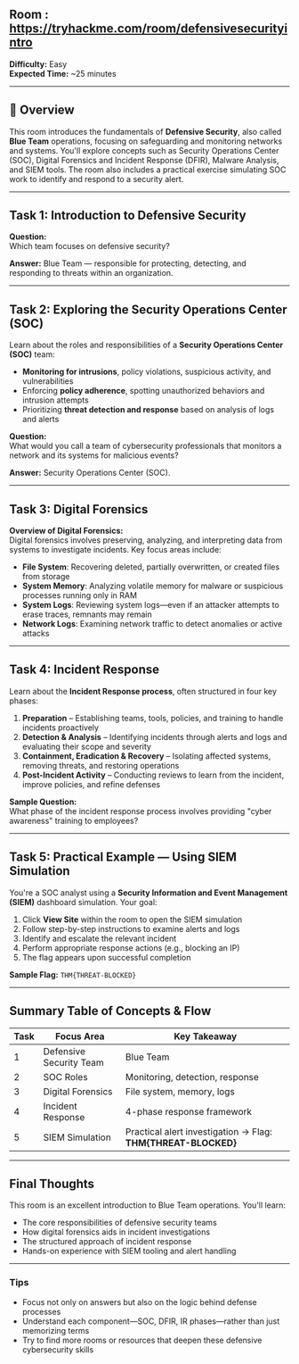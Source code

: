 ## Room : https://tryhackme.com/room/defensivesecurityintro

**Difficulty:** Easy  
**Expected Time:** ~25 minutes  

---

## 📝 Overview

This room introduces the fundamentals of **Defensive Security**, also called **Blue Team** operations, focusing on safeguarding and monitoring networks and systems. You'll explore concepts such as Security Operations Center (SOC), Digital Forensics and Incident Response (DFIR), Malware Analysis, and SIEM tools. The room also includes a practical exercise simulating SOC work to identify and respond to a security alert.

---

##  Task 1: Introduction to Defensive Security

**Question:**  
Which team focuses on defensive security?

**Answer:** Blue Team — responsible for protecting, detecting, and responding to threats within an organization.

---

##  Task 2: Exploring the Security Operations Center (SOC)

Learn about the roles and responsibilities of a **Security Operations Center (SOC)** team:

- **Monitoring for intrusions**, policy violations, suspicious activity, and vulnerabilities  
- Enforcing **policy adherence**, spotting unauthorized behaviors and intrusion attempts  
- Prioritizing **threat detection and response** based on analysis of logs and alerts  

**Question:**  
What would you call a team of cybersecurity professionals that monitors a network and its systems for malicious events?

**Answer:** Security Operations Center (SOC).

---

##  Task 3: Digital Forensics

**Overview of Digital Forensics:**  
Digital forensics involves preserving, analyzing, and interpreting data from systems to investigate incidents. Key focus areas include:

- **File System**: Recovering deleted, partially overwritten, or created files from storage  
- **System Memory**: Analyzing volatile memory for malware or suspicious processes running only in RAM  
- **System Logs**: Reviewing system logs—even if an attacker attempts to erase traces, remnants may remain  
- **Network Logs**: Examining network traffic to detect anomalies or active attacks  

---

##  Task 4: Incident Response

Learn about the **Incident Response process**, often structured in four key phases:

1. **Preparation** – Establishing teams, tools, policies, and training to handle incidents proactively  
2. **Detection & Analysis** – Identifying incidents through alerts and logs and evaluating their scope and severity  
3. **Containment, Eradication & Recovery** – Isolating affected systems, removing threats, and restoring operations  
4. **Post-Incident Activity** – Conducting reviews to learn from the incident, improve policies, and refine defenses  

**Sample Question:**  
What phase of the incident response process involves providing "cyber awareness" training to employees?

---

##  Task 5: Practical Example — Using SIEM Simulation

You're a SOC analyst using a **Security Information and Event Management (SIEM)** dashboard simulation. Your goal:

1. Click **View Site** within the room to open the SIEM simulation  
2. Follow step-by-step instructions to examine alerts and logs  
3. Identify and escalate the relevant incident  
4. Perform appropriate response actions (e.g., blocking an IP)  
5. The flag appears upon successful completion  

**Sample Flag:** `THM{THREAT-BLOCKED}`

---

##  Summary Table of Concepts & Flow

| Task | Focus Area | Key Takeaway |
|------|------------|--------------|
| 1 | Defensive Security Team | Blue Team |
| 2 | SOC Roles | Monitoring, detection, response |
| 3 | Digital Forensics | File system, memory, logs |
| 4 | Incident Response | 4-phase response framework |
| 5 | SIEM Simulation | Practical alert investigation → Flag: **THM{THREAT-BLOCKED}** |

---

##  Final Thoughts

This room is an excellent introduction to Blue Team operations. You'll learn:

- The core responsibilities of defensive security teams  
- How digital forensics aids in incident investigations  
- The structured approach of incident response  
- Hands-on experience with SIEM tooling and alert handling  

---

###  Tips

- Focus not only on answers but also on the logic behind defense processes  
- Understand each component—SOC, DFIR, IR phases—rather than just memorizing terms  
- Try to find more rooms or resources that deepen these defensive cybersecurity skills  
